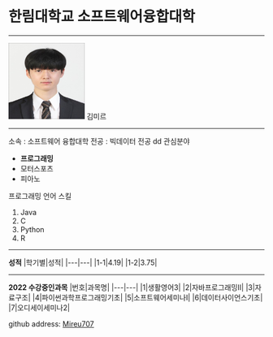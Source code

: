 # 한림대학교 소프트웨어융합대학
-----
<img src=Mireu.jpg height=150 width=150>
김미르

----

소속 : 소프트웨어 융합대학
전공 : 빅데이터 전공
dd
관심분야   
* **프로그래밍**
* 모터스포츠
* 피아노

프로그래밍 언어 스킬
1. Java
2. C
3. Python
4. R

-------------
**성적**
|학기별|성적| 
|---|---|
|1-1|4.19|
|1-2|3.75|

-------------
**2022 수강중인과목**
|번호|과목명|
|---|---|
|1|생활영어3|
|2|자바프로그래밍II|
|3|자료구조|
|4|파이썬과학프로그래밍기초|
|5|소프트웨어세미나I|
|6|데이터사이언스기초|
|7|오디세이세미나2|


github address: [Mireu707][github]

[github]:https://github.com/Mireu707
